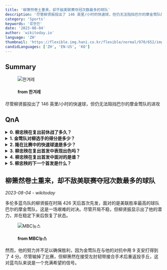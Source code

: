 ```yaml
---
title: '柳箫然卷土重来，却不敌美联赛夺冠次数最多的球队'
description: '尽管柳贤振投出了 146 英里/小时的快速球，但仍无法阻挡巴尔的摩金莺队的进攻'
category: 'Sports'
keywords: '류현진'
date: '2023-08-04'
author: 'wikitoday.io'
language: 'ZH'
thumbnail: 'https://flexible.img.hani.co.kr/flexible/normal/970/652/imgdb/original/2023/0802/20230802501164.jpg'
candidLanguages: ['ZH', 'EN-US', 'KO']
---
```


## Summary



<figure>
    <img src="https://flexible.img.hani.co.kr/flexible/normal/970/652/imgdb/original/2023/0802/20230802501164.jpg" alt="한겨레" />
    <figcaption>
        <h4> from 한겨레</h4>
    </figcaption>
</figure>


尽管柳贤振投出了 146 英里/小时的快速球，但仍无法阻挡巴尔的摩金莺队的进攻


## QnA

    
<details>
        <summary><b>0. 柳忠秧在复出前休战了多久？</b></summary>
        柳忠秧在复出之前已经休战了 426 天。
    </details>
    
<details>
        <summary><b>1. 金莺队对柳选手的得分是多少？</b></summary>
        金莺队在本场比赛中对柳箫然打出了四次安打。
    </details>
    
<details>
        <summary><b>2. 隆在比赛中的快速球速是多少？</b></summary>
        柳的快速球最高速度达到 146 英里/小时。
    </details>
    
<details>
        <summary><b>3. 柳忠秧在复出首发中表现出色吗？</b></summary>
        尽管开局不稳，但柳箫然展现出了他的潜力，并随着比赛的进行逐渐稳定下来。
    </details>
    
<details>
        <summary><b>4. 柳忠秧在复出首发中面对的是谁？</b></summary>
        柳箫然在他的复出先发中面对的是美国联盟胜率最高的球队巴尔的摩金莺队。
    </details>
    
<details>
        <summary><b>5. 柳忠秧的下一个首发是什么？</b></summary>
        柳忠秧的下一次先发定于 8 月 8 日对阵克利夫兰骑士队。
    </details>
    


## 柳箫然卷土重来，却不敌美联赛夺冠次数最多的球队

_2023-08-04 - wikitoday_

多伦多蓝鸟队的柳贤振在时隔 426 天后首次先发，面对的是美联胜率最高的球队巴尔的摩金莺队，这是一场艰难的对决。尽管开局不稳，但柳贤振显示出了他的潜力，并在稳定下来后恢复了状态。


<figure>
    <img src="https://image.imnews.imbc.com/news/2023/sports/article/__icsFiles/afieldfile/2023/08/02/y230802-3.jpg" alt="MBC뉴스" />
    <figcaption>
        <h4> from MBC뉴스</h4>
    </figcaption>
</figure>


然而，他的努力并不足以确保胜利，因为金莺队在与他的对抗中用 9 支安打得到了 4 分。尽管输掉了比赛，但柳箫然在接受左肘韧带接合手术后重返投手丘，这对蓝鸟队来说是一个充满希望的信号。
